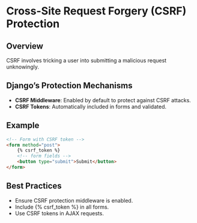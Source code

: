# Cross-Site Request Forgery (CSRF) Protection

## Overview
CSRF involves tricking a user into submitting a malicious request unknowingly.

## Django’s Protection Mechanisms
- **CSRF Middleware**: Enabled by default to protect against CSRF attacks.
- **CSRF Tokens**: Automatically included in forms and validated.

## Example
```html
<!-- Form with CSRF token -->
<form method="post">
    {% csrf_token %}
    <!-- form fields -->
    <button type="submit">Submit</button>
</form>
```

## Best Practices
- Ensure CSRF protection middleware is enabled.
- Include {% csrf_token %} in all forms.
- Use CSRF tokens in AJAX requests.